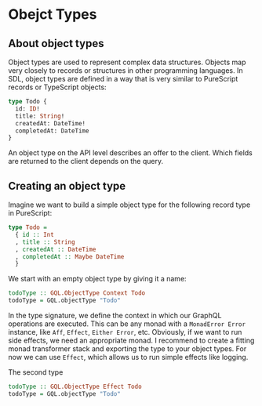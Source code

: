 # Obejct Types

## About object types

Object types are used to represent complex data structures.
Objects map very closely to records or structures in other programming languages.
In SDL, object types are defined in a way that is very similar to PureScript records or TypeScript objects:

```graphql
type Todo {
  id: ID!
  title: String!
  createdAt: DateTime!
  completedAt: DateTime
}
```

An object type on the API level describes an offer to the client.
Which fields are returned to the client depends on the query.

## Creating an object type

Imagine we want to build a simple object type for the following record type in PureScript:

```purescript
type Todo =
  { id :: Int
  , title :: String
  , createdAt :: DateTime
  , completedAt :: Maybe DateTime
  }
```

We start with an empty object type by giving it a name:

```purescript
todoType :: GQL.ObjectType Context Todo
todoType = GQL.objectType "Todo"
```

In the type signature, we define the context in which our GraphQL operations are executed.
This can be any monad with a `MonadError Error` instance, like `Aff`, `Effect`, `Either Error`, etc.
Obviously, if we want to run side effects, we need an appropriate monad.
I recommend to create a fitting monad transformer stack and exporting the type to your object types.
For now we can use `Effect`, which allows us to run simple effects like logging.

The second type

```purescript
todoType :: GQL.ObjectType Effect Todo
todoType = GQL.objectType "Todo"
```
